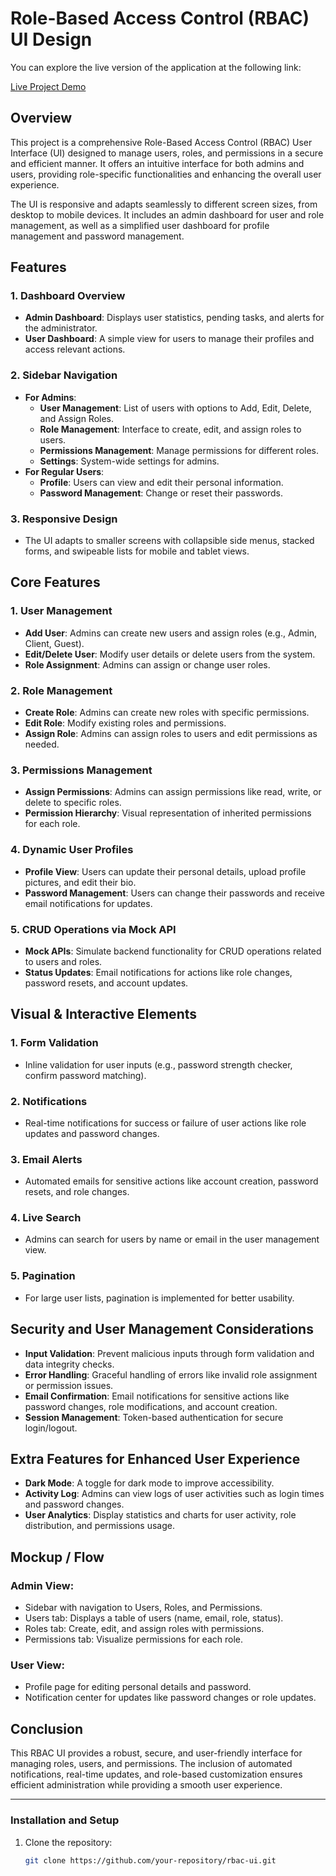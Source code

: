 # Role-Based Access Control (RBAC) UI Design

You can explore the live version of the application at the following link:

[Live Project Demo](https://role-based-access-control-rho.vercel.app/login)
## Overview

This project is a comprehensive Role-Based Access Control (RBAC) User Interface (UI) designed to manage users, roles, and permissions in a secure and efficient manner. It offers an intuitive interface for both admins and users, providing role-specific functionalities and enhancing the overall user experience.

The UI is responsive and adapts seamlessly to different screen sizes, from desktop to mobile devices. It includes an admin dashboard for user and role management, as well as a simplified user dashboard for profile management and password management.



## Features

### 1. **Dashboard Overview**
   - **Admin Dashboard**: Displays user statistics, pending tasks, and alerts for the administrator.
   - **User Dashboard**: A simple view for users to manage their profiles and access relevant actions.

### 2. **Sidebar Navigation**
   - **For Admins**:
     - **User Management**: List of users with options to Add, Edit, Delete, and Assign Roles.
     - **Role Management**: Interface to create, edit, and assign roles to users.
     - **Permissions Management**: Manage permissions for different roles.
     - **Settings**: System-wide settings for admins.
   - **For Regular Users**:
     - **Profile**: Users can view and edit their personal information.
     - **Password Management**: Change or reset their passwords.

### 3. **Responsive Design**
   - The UI adapts to smaller screens with collapsible side menus, stacked forms, and swipeable lists for mobile and tablet views.

## Core Features

### 1. **User Management**
   - **Add User**: Admins can create new users and assign roles (e.g., Admin, Client, Guest).
   - **Edit/Delete User**: Modify user details or delete users from the system.
   - **Role Assignment**: Admins can assign or change user roles.

### 2. **Role Management**
   - **Create Role**: Admins can create new roles with specific permissions.
   - **Edit Role**: Modify existing roles and permissions.
   - **Assign Role**: Admins can assign roles to users and edit permissions as needed.

### 3. **Permissions Management**
   - **Assign Permissions**: Admins can assign permissions like read, write, or delete to specific roles.
   - **Permission Hierarchy**: Visual representation of inherited permissions for each role.

### 4. **Dynamic User Profiles**
   - **Profile View**: Users can update their personal details, upload profile pictures, and edit their bio.
   - **Password Management**: Users can change their passwords and receive email notifications for updates.

### 5. **CRUD Operations via Mock API**
   - **Mock APIs**: Simulate backend functionality for CRUD operations related to users and roles.
   - **Status Updates**: Email notifications for actions like role changes, password resets, and account updates.

## Visual & Interactive Elements

### 1. **Form Validation**
   - Inline validation for user inputs (e.g., password strength checker, confirm password matching).

### 2. **Notifications**
   - Real-time notifications for success or failure of user actions like role updates and password changes.

### 3. **Email Alerts**
   - Automated emails for sensitive actions like account creation, password resets, and role changes.

### 4. **Live Search**
   - Admins can search for users by name or email in the user management view.

### 5. **Pagination**
   - For large user lists, pagination is implemented for better usability.

## Security and User Management Considerations

- **Input Validation**: Prevent malicious inputs through form validation and data integrity checks.
- **Error Handling**: Graceful handling of errors like invalid role assignment or permission issues.
- **Email Confirmation**: Email notifications for sensitive actions like password changes, role modifications, and account creation.
- **Session Management**: Token-based authentication for secure login/logout.

## Extra Features for Enhanced User Experience

- **Dark Mode**: A toggle for dark mode to improve accessibility.
- **Activity Log**: Admins can view logs of user activities such as login times and password changes.
- **User Analytics**: Display statistics and charts for user activity, role distribution, and permissions usage.

## Mockup / Flow

### **Admin View:**
   - Sidebar with navigation to Users, Roles, and Permissions.
   - Users tab: Displays a table of users (name, email, role, status).
   - Roles tab: Create, edit, and assign roles with permissions.
   - Permissions tab: Visualize permissions for each role.

### **User View:**
   - Profile page for editing personal details and password.
   - Notification center for updates like password changes or role updates.

## Conclusion

This RBAC UI provides a robust, secure, and user-friendly interface for managing roles, users, and permissions. The inclusion of automated notifications, real-time updates, and role-based customization ensures efficient administration while providing a smooth user experience.

---

### **Installation and Setup**

1. Clone the repository:
   ```bash
   git clone https://github.com/your-repository/rbac-ui.git
